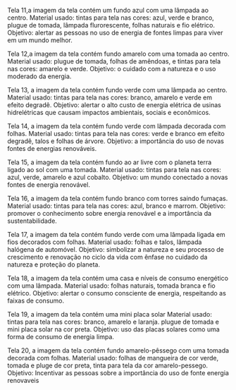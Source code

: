 Tela 11,a imagem da tela contém um fundo azul com uma lâmpada ao centro.
Material usado: tintas para tela nas cores: azul, verde e branco, plugue de tomada,
lâmpada flurorescente, folhas naturais e fio elétrico.
Objetivo: alertar as pessoas no uso de energia de fontes limpas para viver em um mundo
melhor.

Tela 12,a imagem da tela contém fundo amarelo com uma tomada ao centro.
Material usado: plugue de tomada, folhas de amêndoas, e tintas para tela nas cores: amarelo e
verde.
Objetivo: o cuidado com a natureza e o uso moderado da energia.

Tela 13, a imagem da tela contém fundo verde com uma lâmpada ao centro.
Material usado: tintas para tela nas cores: branco, amarelo e verde em efeito degradê.
Objetivo: alertar o alto custo de energia elétrica de usinas hidrelétricas que causam
impactos ambientais, sociais e econômicos.

Tela 14, a imagem da tela contém fundo verde com lâmpada decorada com folhas.
Material usado: tintas para tela nas cores:  verde e branco em efeito degradê, talos e folhas
de árvore.
Objetivo: a importância do uso de novas fontes de energias renováveis.

Tela 15, a imagem da tela contém fundo ao ar livre com o planeta terra ligado ao sol com uma tomada.
Material usado: tintas para tela nas cores: azul, verde, amarelo e azul cobalto.
Objetivo: um mundo conectado a novas fontes de energia renovável.

Tela 16, a imagem da tela contém fundo branco com torres saindo fumaças.
Material usado: tintas para tela nas cores: azul, branco e marrom.
Objetivo: promover o conhecimento sobre energia renovável e a importância da sustentabilidade.

Tela 17, a imagem da tela contém fundo verde com uma lâmpada ligada em fios decorados com folhas.
Material usado: folhas e talos, lâmpada halógena de automóvel.
Objetivo: simbolizar a natureza e seu processo de crescimento e renovação no ciclo da vida
com ênfase no cuidado da natureza e proteção do planeta.

Tela 18, a imagem da tela contém uma casa e níveis de consumo energético com uma lâmpada.
Material usado: folhas naturais, tomada branca e fio elétrico.
Objetivo: alertar o consumo consciente de energia, respeitando as faixas de consumo.

Tela 19, a imagem da tela contém uma mini placa solar
Material usado: tintas para tela nas cores: branco, amarelo e laranja. plugue de tomada e mini
placa solar na cor preta.
Objetivo: uso das placas solares como uma forma de consumo de energia limpa.

Tela 20, a imagem da tela contém fundo amarelo-pêssego com uma tomada decorada com folhas.
Material usado: folhas de mangueira de cor verde, tomada e pluge de cor preta, tinta para tela da cor amarelo-pessego.
Objetivo: Incentivar as pessoas sobre a importância do uso de fonte energia renovaveis